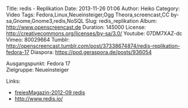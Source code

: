 Title: redis - Replikation
Date: 2013-11-26 01:06
Author: Heiko
Category: Video
Tags: Fedora,Linux,Neueinsteiger,Ogg Theora,screencast,CC by-sa,Gnome,Gnome3,redis,NoSQL
Slug: redis_replikation
Album: http://www.openscreencast.de
Duration: 145000
License: http://creativecommons.org/licenses/by-sa/3.0/
Youtube: 07DM7XAZ-dc
Vimeo: 80029664
Tumblr: http://openscreencast.tumblr.com/post/37338674874/redis-replikation-fedora-17
Diaspora: https://pod.geraspora.de/posts/936054

Ausgangspunkt: Fedora 17  
Zielgruppe: Neueinsteiger  

Links:

  * [freiesMagazin-2012-09 redis](http://www.freiesmagazin.de/mobil/freiesMagazin-2012-09.html#12_09_redis "Link zu freiesMagazin-2012-09" )
  * <http://www.redis.io/>

